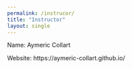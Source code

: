 ```yaml
---
permalink: /instrucor/
title: "Instructor"
layout: single
---
```


<p>Name: Aymeric Collart</p>
<p>Website: https://aymeric-collart.github.io/</p>
